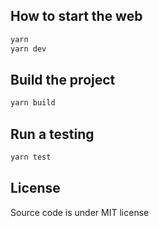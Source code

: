 ## How to start the web

```bash
yarn
yarn dev
```

## Build the project

```bash
yarn build
```

## Run a testing

```bash
yarn test
```

## License

Source code is under MIT license
